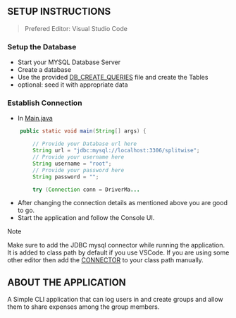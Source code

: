 ## SETUP INSTRUCTIONS

> Prefered Editor: Visual Studio Code

### Setup the Database

- Start your MYSQL Database Server
- Create a database
- Use the provided [DB_CREATE_QUERIES](https://github.com/iam-naveen/splitwise/blob/master/DB_CREATE_QUERIES.sql "SQL FILE") file and create the Tables
- optional: seed it with appropriate data

### Establish Connection

- In [Main.java](https://github.com/iam-naveen/splitwise/blob/master/Main.java "Main.java")

```java
    public static void main(String[] args) {

        // Provide your Database url here
        String url = "jdbc:mysql://localhost:3306/splitwise";
        // Provide your username here
        String username = "root";
        // Provide your password here
        String password = "";

        try (Connection conn = DriverMa...
```

- After changing the connection details as mentioned above you are good to go.
- Start the application and follow the Console UI.

> [!NOTE]  
> Make sure to add the JDBC mysql connector while running the application. It is added to class path by default if you use VSCode.
> If you are using some other editor then add the [CONNECTOR](https://github.com/iam-naveen/splitwise/blob/master/lib/mysql-connector-j-8.0.31.jar "MySQL Connector") to your class path manually.

## ABOUT THE APPLICATION

A Simple CLI application that can log users in and create groups and allow them to share expenses among the group members.

